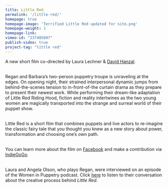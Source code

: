 ```yaml
---
title: Little Red
permalink: '/little-red/'
homepage: true
homepage-image: 'Terrified Little Red updated for site.png'
homepage-weight: 1
homepage-link: 
vimeo-id: "237485607"
publish-video: true
project-tag: "little red"
---
```


A new short film co-directed by Laura Lechner & [David Hanzal](https://davidhanzaltheatre.carbonmade.com/). <br> <br>

Regan and Barbara’s two-person puppetry troupe is unraveling at the edges. On opening night, their strained interpersonal dynamic jumps from behind-the-scenes tension to in-front-of-the curtain drama as they prepare to present their newest work. While performing their dream-like adaptation of Little Red Riding Hood, fiction and reality intertwines as the two young women are magically transported into the strange and surreal world of their puppet show. <br> <br>

Little Red is a short film that combines puppets and live actors to re-imagine the classic fairy tale that you thought you knew as a new story about power, transformation and choosing one’s own path. <br><br>

You can learn more about the film on [Facebook](https://facebook.com/littleredpuppetmovie) and make a contribution via [IndieGoGo](https://www.indiegogo.com/projects/little-red-film#).<br><br>

Laura and Angela Olson, who plays Regan, were interviewed on an episode of the Women in Puppetry podcast. Click [here](https://youtu.be/EfYtpnrjg-o) to listen to their conversation about the creative process behind <i>Little Red</i>.
